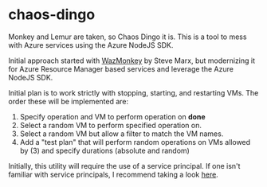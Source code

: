 # chaos-dingo
Monkey and Lemur are taken, so Chaos Dingo it is.  This is a tool to mess with
Azure services using the Azure NodeJS SDK.

Initial approach started with [WazMonkey](https://github.com/smarx/WazMonkey) 
by Steve Marx, but modernizing it for Azure Resource Manager based services
and leverage the Azure NodeJS SDK.

Initial plan is to work strictly with stopping, starting, and restarting VMs.
The order these will be implemented are:

1.  Specify operation and VM to perform operation on **done**
2.  Select a random VM to perform specified operation on.
3.  Select a random VM but allow a filter to match the VM names.
4.  Add a "test plan" that will perform random operations on VMs allowed by (3) and specify durations (absolute and random)
    
Initially, this utility will require the use of a service principal.  If one isn't 
familiar with service principals, I recommend taking a look 
[here](http://innerdot.com/tag/active-directory.html).